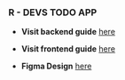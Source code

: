 ### R - DEVS TODO APP

- __Visit backend guide__ [here](./back-end/README.md)

- __Visit frontend guide__ [here](./front-end//README.md)

- __Figma Design__ [here](https://www.figma.com/design/cq5g4GphhLoGT1pyMJZJWZ/To-do-app-(Community)?node-id=0-1&t=fI60FMwkjA8H5gur-0)
  

